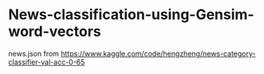 # News-classification-using-Gensim-word-vectors

news.json from https://www.kaggle.com/code/hengzheng/news-category-classifier-val-acc-0-65